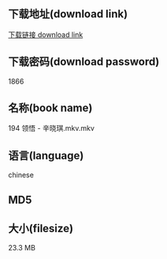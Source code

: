 ## 下载地址(download link)
[下载链接 download link](https://voluble-croquembouche-d321dc.netlify.app/?s=194+%E9%A2%86%E6%82%9F+-+%E8%BE%9B%E6%99%93%E7%90%AA.mkv)

## 下载密码(download password)
1866

## 名称(book name)
194 领悟 - 辛晓琪.mkv.mkv

## 语言(language)
chinese

## MD5


## 大小(filesize)
23.3 MB
